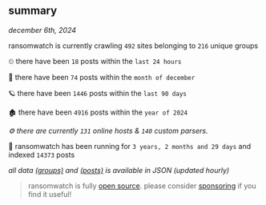 
## summary
_december 6th, 2024_

ransomwatch is currently crawling `492` sites belonging to `216` unique groups

⏲ there have been `18` posts within the `last 24 hours`

🦈 there have been `74` posts within the `month of december`

🪐 there have been `1446` posts within the `last 90 days`

🏚 there have been `4916` posts within the `year of 2024`

_⚙️ there are currently `131` online hosts & `140` custom parsers._

🦕 ransomwatch has been running for `3 years, 2 months and 29 days` and indexed `14373` posts

_all data  [(groups)](http://ransomwhat.telemetry.ltd/groups) and [(posts)](http://ransomwhat.telemetry.ltd/posts) is available in JSON (updated hourly)_

> ransomwatch is fully [open source](https://github.com/joshhighet/ransomwatch#ransomwatch--). please consider [sponsoring](https://github.com/sponsors/joshhighet) if you find it useful!
